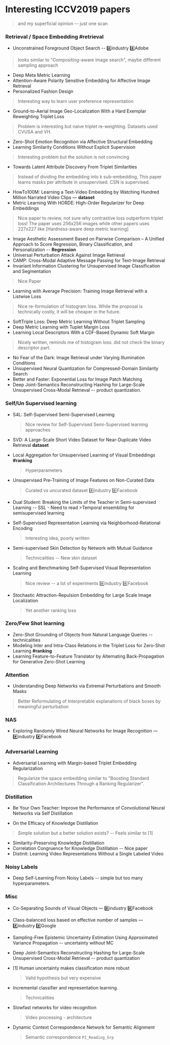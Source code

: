 # Interesting ICCV2019 papers
> and my superficial opinion -- just one scan

### Retrieval / Space Embedding #retrieval
* Unconstrained Foreground Object Search -- :hash:industry :hash:Adobe 

 >looks similar to "Compositing-aware image search", maybe different sampling approach
* Deep Meta Metric Learning 
* Attention-Aware Polarity Sensitive Embedding for Affective Image Retrieval
* Personalized Fashion Design
> Interesting way to learn user preference representation

* Ground-to-Aerial Image Geo-Localization With a Hard Exemplar Reweighting Triplet Loss
> Problem is interesting but naive triplet re-weighting. Datasets used CVUSA and  VH.
* Zero-Shot Emotion Recognition via Affective Structural Embedding
* Learning Similarity Conditions Without Explicit Supervision
> Interesting problem but the solution is not convincing
* Towards Latent Attribute Discovery From Triplet Similarities
> Instead of dividing the embedding into k sub-embedding, This paper learns masks per attribute in unsupervised. CSN is supervised.
* HowTo100M: Learning a Text-Video Embedding by Watching Hundred Million Narrated Video Clips — **dataset**
* Metric Learning With HORDE: High-Order Regularizer for Deep Embeddings
> Nice paper to review, not sure why contrastive loss outperform triplet loss! The paper uses 256x256 images while other papers uses 227x227 like [Hardness-aware deep metric learning]
* Image Aesthetic Assessment Based on Pairwise Comparison – A Unified Approach to Score Regression, Binary Classification, and Personalization -- **Regression**
* Universal Perturbation Attack Against Image Retrieval
* CAMP: Cross-Modal Adaptive Message Passing for Text-Image Retrieval
* Invariant Information Clustering for Unsupervised Image Classification and Segmentation
> Nice Paper
* Learning with Average Precision: Training Image Retrieval with a Listwise Loss
> Nice re-formulation of histogram loss. While the proposal is technically costly, it will be cheaper in the future.
* SoftTriple Loss: Deep Metric Learning Without Triplet Sampling
* Deep Metric Learning with Tuplet Margin Loss
* Learning Local Descriptors With a CDF-Based Dynamic Soft Margin
> Nicely written, reminds me of histogram loss. did not check the binary descriptor part.
* No Fear of the Dark: Image Retrieval under Varying Illumination Conditions
* Unsupervised Neural Quantization for Compressed-Domain Similarity Search
* Better and Faster: Exponential Loss for Image Patch Matching
* Deep Joint-Semantics Reconstructing Hashing for Large-Scale Unsupervised Cross-Modal Retrieval -- product quantization.

### Self/Un Supervised learning 

* S4L: Self-Supervised Semi-Supervised Learning
	> Nice review for Self-Supervised Semi-Supervised learning approaches

* SVD: A Large-Scale Short Video Dataset for Near-Duplicate Video Retrieval **dataset**
* Local Aggregation for Unsupervised Learning of Visual Embeddings **#ranking**
	> Hyperparameters
* Unsupervised Pre-Training of Image Features on Non-Curated Data 
	> Curated vs uncurated dataset :hash:industry :hash:Facebook 

* Dual Student: Breaking the Limits of the Teacher in Semi-supervised Learning -- SSL - Need to read >Temporal ensembling for semisupervised learning

* Self-Supervised Representation Learning via Neighborhood-Relational Encoding
	> Interesting idea, poorly written

* Semi-supervised Skin Detection by Network with Mutual Guidance
	> Technicalities -- New skin dataset

* Scaling and Benchmarking Self-Supervised Visual Representation Learning 
	> Nice review -- a lot of experiments :hash:industry :hash:Facebook

* Stochastic Attraction-Repulsion Embedding for Large Scale Image Localization
	> Yet another ranking loss

### Zero/Few Shot learning 

* Zero-Shot Grounding of Objects from Natural Language Queries -- technicalities
* Modeling Inter and Intra-Class Relations in the Triplet Loss for Zero-Shot Learning **#ranking**
* Learning Feature-to-Feature Translator by Alternating Back-Propagation for Generative Zero-Shot Learning

### Attention 
* Understanding Deep Networks via Extremal Perturbations and Smooth Masks 

> Better Reformulating of Interpretable explanations of black boxes by meaningful perturbation

### NAS
* Exploring Randomly Wired Neural Networks for Image Recognition — :hash:industry :hash:Facebook

### Adversarial Learning

* Adversarial Learning with Margin-based Triplet Embedding Regularization

> Regularize the space embedding similar to "Boosting Standard Classification Architectures Through a Ranking Regularizer".

### Distillation
* Be Your Own Teacher: Improve the Performance of Convolutional Neural Networks via Self Distillation

* On the Efficacy of Knowledge Distillation
> Simple solution but a better solution exists? -- Feels similar to [1]

* Similarity-Preserving Knowledge Distillation
* Correlation Congruence for Knowledge Distillation -- Nice paper
* Distinit: Learning Video Representations Without a Single Labeled Video

### Noisy Labels
* Deep Self-Learning From Noisy Labels -- simple but too many hyperparameters.

### Misc
* Co-Separating Sounds of Visual Objects — :hash:industry :hash:Facebook 
* Class-balanced loss based on effective number of samples — :hash:industry :hash:Google
* Sampling-Free Epistemic Uncertainty Estimation Using Approximated Variance Propagation -- uncertainty without MC
* Deep Joint-Semantics Reconstructing Hashing for Large-Scale Unsupervised Cross-Modal Retrieval -- product quantization

* [1] Human uncertainty makes classification more robust
	> Valid hypothesis but very expensive

* Incremental classifier and representation learning.
	> Technicalities
* Slowfast networks for video recognition
	> Video processing - architecture
* Dynamic Context Correspondence Network for Semantic Alignment
	> Semantic correspondence `PI_Reading_Grp`